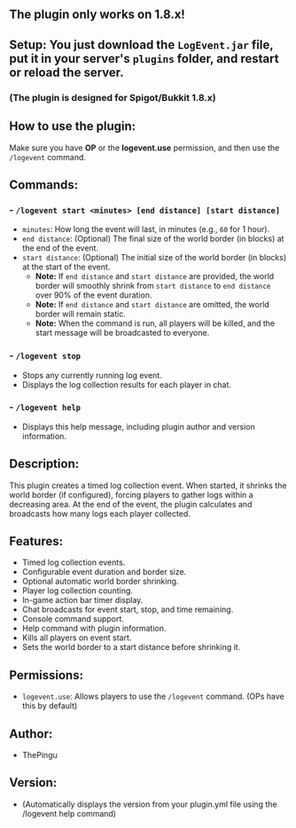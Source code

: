## **The plugin only works on 1.8.x!**

## **Setup:** You just download the `LogEvent.jar` file, put it in your server's `plugins` folder, and restart or reload the server.

### (The plugin is designed for Spigot/Bukkit 1.8.x)

## **How to use the plugin:**
Make sure you have **OP** or the **logevent.use** permission, and then use the `/logevent` command.

## **Commands:**

### - `/logevent start <minutes> [end distance] [start distance]`
   - `minutes`: How long the event will last, in minutes (e.g., `60` for 1 hour).
   - `end distance`: (Optional) The final size of the world border (in blocks) at the end of the event.
   - `start distance`: (Optional) The initial size of the world border (in blocks) at the start of the event.
     - **Note:** If `end distance` and `start distance` are provided, the world border will smoothly shrink from `start distance` to `end distance` over 90% of the event duration.
     - **Note:** If `end distance` and `start distance` are omitted, the world border will remain static.
     - **Note:** When the command is run, all players will be killed, and the start message will be broadcasted to everyone.

### - `/logevent stop`
   - Stops any currently running log event.
   - Displays the log collection results for each player in chat.

### - `/logevent help`
   - Displays this help message, including plugin author and version information.

## **Description:**

This plugin creates a timed log collection event. When started, it shrinks the world border (if configured), forcing players to gather logs within a decreasing area. At the end of the event, the plugin calculates and broadcasts how many logs each player collected.

## **Features:**

-   Timed log collection events.
-   Configurable event duration and border size.
-   Optional automatic world border shrinking.
-   Player log collection counting.
-   In-game action bar timer display.
-   Chat broadcasts for event start, stop, and time remaining.
-   Console command support.
-   Help command with plugin information.
-   Kills all players on event start.
-   Sets the world border to a start distance before shrinking it.

## **Permissions:**

-   `logevent.use`: Allows players to use the `/logevent` command. (OPs have this by default)

## **Author:**

-   ThePingu

## **Version:**

-   (Automatically displays the version from your plugin.yml file using the /logevent help command)
